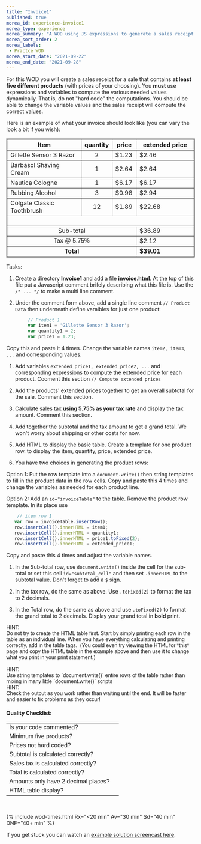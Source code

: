 ```yaml
---
title: "Invoice1"
published: true
morea_id: experience-invoice1
morea_type: experience
morea_summary: "A WOD using JS expressions to generate a sales receipt."
morea_sort_order: 2
morea_labels:
 - Practce WOD 
morea_start_date: "2021-09-22"
morea_end_date: "2021-09-28"
---
```


For this WOD you will create a sales receipt for a sale that contains **at least five different products** (with prices of your choosing). You **must** use expressions and variables to compute the various needed values dynamically. That is, do not "hard code" the computations. You should be able to change the variable values and the sales receipt will compute the correct values.  

Here is an example of what your invoice should look like (you can vary the look a bit if you wish): 
<div>
<table border="2">
  <tbody>
    <tr>
      <th style="text-align: center;" width="43%">Item</th>
      <th style="text-align: center;" width="11%">quantity</th>
      <th style="text-align: center;" width="13%">price</th>
      <th style="text-align: center;" width="54%">extended price</th>
    </tr>
    <tr>
      <td width="43%">Gillette Sensor 3 Razor</td>
      <td align="center" width="11%">2</td>
      <td width="13%">$1.23</td>
      <td width="54%">$2.46</td>
    </tr>
    <tr>
      <td width="43%">Barbasol Shaving Cream</td>
      <td align="center" width="11%">1</td>
      <td width="13%">$2.64</td>
      <td width="54%">$2.64</td>
    </tr>
    <tr>
      <td width="43%">Nautica Cologne</td>
      <td align="center" width="11%">1</td>
      <td width="13%">$6.17</td>
      <td width="54%">$6.17</td>
    </tr>
    <tr>
      <td width="43%">Rubbing Alcohol</td>
      <td align="center" width="11%">3</td>
      <td width="13%">$0.98</td>
      <td width="54%">$2.94</td>
    </tr>
    <tr>
      <td width="43%">Colgate Classic Toothbrush</td>
      <td align="center" width="11%">12</td>
      <td width="13%">$1.89</td>
      <td width="54%">$22.68</td>
    </tr>
    <tr>
      <td colspan="4" width="100%">&nbsp;</td>
    </tr>
    <tr>
      <td style="text-align: center;" colspan="3" width="67%">Sub-total</td>
      <td width="54%">$36.89</td>
    </tr>
    <tr>
      <td style="text-align: center;" colspan="3" width="67%"><span style="font-family: arial;">Tax @ 5.75%</span></td>
      <td width="54%">$2.12</td>
    </tr>
    <tr>
      <td style="text-align: center;" colspan="3" width="67%"><strong>Total</strong></td>
      <td width="54%"><strong>$39.01</strong></td>
    </tr>
  </tbody>
</table>

</div>

Tasks:
1. Create a directory **Invoice1** and add a file **invoice.html**. At the top of this file put a Javascript comment brifely describing what this file is. Use the `/* ... */` to make a multi line comment.

1. Under the comment form above, add a single line comment `// Product Data` then underneath define varaibles for just one product:
```Javascript
        // Product 1
        var item1 = 'Gillette Sensor 3 Razor';
        var quantity1 = 2;
        var price1 = 1.23;
```
Copy this and paste it 4 times. Change the variable names `item2, item3, ...` and corresponding values.

1. Add variables `extended_price1, extended_price2, ...` and corresponding expressions to compute the extended price for each product. Cooment this section `// Compute extended prices`

1.  Add the products' extended prices together to get an overall subtotal for the sale. Comment this section.

1.  Calculate sales tax **using 5.75% as your tax rate** and display the tax amount. Comment this section.

1.  Add together the subtotal and the tax amount to get a grand total. We won't worry about shipping or other costs for now. 

1. Add HTML to display the basic table. Create a template for one product row. to display the item, quantity, price, extended price. 

1. You have two choices in generating the product rows:

Option 1: Put the row template into a `document.write()` then string templates to fill in the product data in the row cells. Copy and paste this 4 times and change the variables as needed for each product line. 

Option 2: Add an `id="invoiceTable"` to the table. Remove the product row template. In its place use 
```Javascript
    // item row 1
   var row = invoiceTable.insertRow();
   row.insertCell().innerHTML = item1; 
   row.insertCell().innerHTML = quantity1;
   row.insertCell().innerHTML = price1.toFixed(2);
   row.insertCell().innerHTML = extended_price1;
```
Copy and paste this 4 times and adjust the variable names.

1. In the Sub-total row, use  `document.write()` inside the cell for the sub-total or set this cell `id="subtotal_cell"` and then set `.innerHTML` to the subtotal value. Don't forget to add a `$` sign.

1. In  the tax row, do the same as above. Use `.toFixed(2)` to format the tax to 2 decimals.

1. In the Total row, do the same as above and use `.toFixed(2)` to format the grand total to 2 decimals. Display your grand total in **bold** print.  

<font face="arial">
HINT:
  <br>
Do not try to create the HTML table first. Start by simply printing each row in the table as an individual line. When you have everything calculating and printing correctly, add in the table tags.&nbsp; (You could even try viewing the HTML for *this* page and copy the HTML table in the example above and then use it to change what you print in your print statement.)
 <br> <br>
HINT:
   <br>
Use string templates to `document.write()` entire rows of the table rather than mixing in many little `document.write()` scripts
  <br>
HINT:
   <br>
Check the output as you work rather than waiting until the end. It will be faster and easier to fix problems as they occur!
  <br>
</font>
  
#### Quality Checklist: 

  <font face="arial">
      
<table cellpadding="5">
  <tbody>
    <tr>
      <td>
        Is your code commented?
      </td>
      <td>
        <br>
      </td>
    </tr>
    <tr>
      <td>
        Minimum five products?
      </td>
      <td>
        <br>
      </td>
    </tr>
    <tr>
      <td>
        Prices not hard coded?
      </td>
      <td>
        <br>
      </td>
    </tr>
    <tr>
      <td>
        Subtotal is calculated correctly?
      </td>
      <td>
        <br>
      </td>
    </tr>
    <tr>
      <td>
        Sales tax is calculated correctly?
      </td>
      <td>
        <br>
      </td>
    </tr>
    <tr>
      <td>
        Total is calculated correctly?
      </td>
      <td>
        <br>
      </td>
    </tr>
    <tr>
      <td>
        Amounts only have 2 decimal places?
      </td>
      <td>
        <br>
      </td>
    </tr>
    <tr>
      <td>
        HTML table display?
      </td>
      <td>
        <br>
      </td>
    </tr>
  </tbody>
</table>
</font>
<br>

{% include wod-times.html Rx="<20 min" Av="30 min" Sd="40 min" DNF="40+ min" %}

If you get stuck you can watch an [example solution screencast here](https://youtu.be/TtjYoevG3VQ).